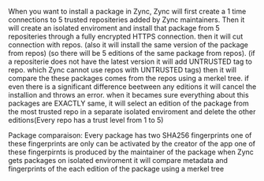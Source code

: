 When you want to install a package in Zync, Zync will first create a 1 time connections to 5 trusted repositeries added by Zync maintainers.
Then it will create an isolated enviroment and install that package from 5 repositeries through a fully encrypted HTTPS connection. 
then it will cut connection with repos.
(also it will install the same version of the package from repos)
(so there will be 5 editions of the same package from repos). 
(if a repositerie does not have the latest version it will add UNTRUSTED tag to repo. which Zync cannot use repos with UNTRUSTED tags)
then it will compare the these packages comes from the repos using a merkel tree.
if even there is a significant difference beetween any editions it will cancel the installion and throws an error.
when it becames sure everything about this packages are EXACTLY same,
it will select an edition of the package from the most trusted repo in a separate isolated enviroment and delete the other editions(Every repo has a trust level from 1 to 5)

Package comparaison:
Every package has two SHA256 fingerprints
one of these fingerprints are only can be activated by the creator of the app
one of these fingerpirnts is produced by the maintainer of the package 
when Zync gets packages on isolated enviroment it will compare metadata and fingerprints of the each edition of the package using a merkel tree
